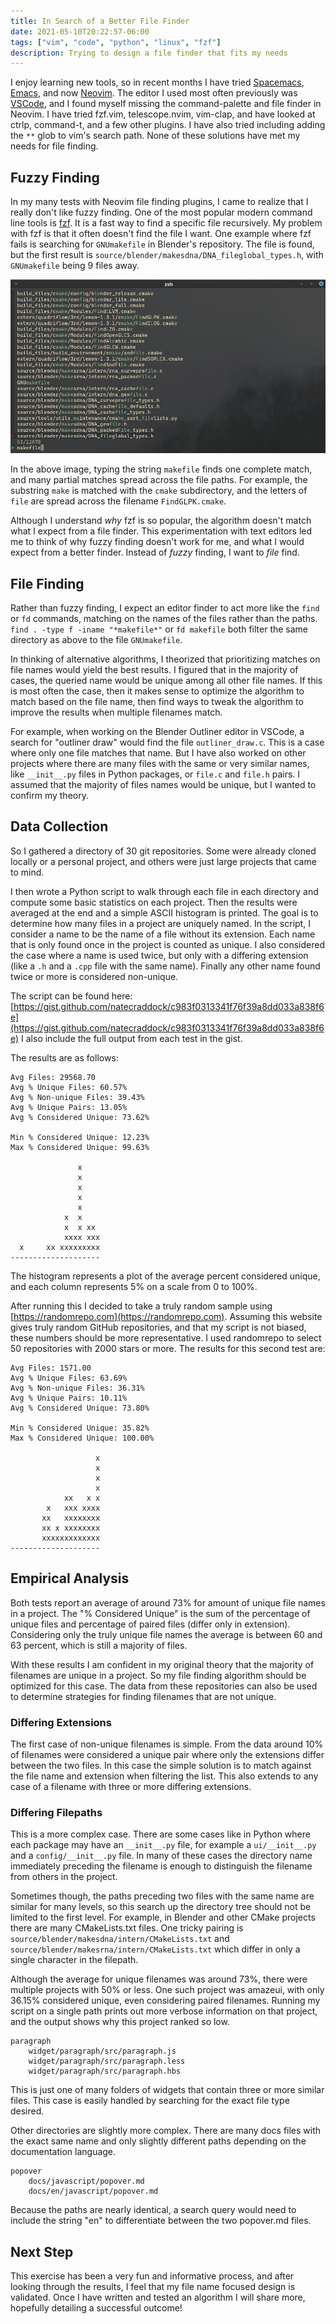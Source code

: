 ```yaml
---
title: In Search of a Better File Finder
date: 2021-05-10T20:22:57-06:00
tags: ["vim", "code", "python", "linux", "fzf"]
description: Trying to design a file finder that fits my needs
---
```


I enjoy learning new tools, so in recent months I have tried [Spacemacs](https://www.spacemacs.org/),
[Emacs](https://www.gnu.org/software/emacs/), and now [Neovim](https://neovim.io). The editor I used
most often previously was [VSCode](https://code.visualstudio.com/), and I found
myself missing the command-palette and file finder in Neovim. I have tried fzf.vim,
telescope.nvim, vim-clap, and have looked at ctrlp, command-t, and a few other plugins.
I have also tried including adding the `**` glob to vim's search path. None of these solutions have
met my needs for file finding.

## Fuzzy Finding

In my many tests with Neovim file finding plugins, I came to realize that I really don't like fuzzy finding.
One of the most popular modern command line tools is [fzf](https://github.com/junegunn/fzf). It is
a fast way to find a specific file recursively. My problem with fzf is that it often doesn't find the file I want.
One example where fzf fails is searching for `GNUmakefile` in Blender's repository. The file is found, but the first result is
`source/blender/makesdna/DNA_fileglobal_types.h`, with `GNUmakefile` being 9 files away.

![fzf failing to find a makefile](/data/images/fzf-failed-me.jpg)

In the above image, typing the string `makefile` finds one complete match, and many partial matches spread
across the file paths. For example, the substring `make` is matched with the `cmake` subdirectory, and the letters
of `file` are spread across the filename `FindGLPK.cmake`.

Although I understand _why_ fzf is so popular, the algorithm doesn't match what I expect from a file finder.
This experimentation with text editors led me to think of why fuzzy finding doesn't work for me, and what I would
expect from a better finder. Instead of _fuzzy_ finding, I want to _file_ find.

## File Finding

Rather than fuzzy finding, I expect an editor finder to act more like the `find` or `fd` commands, matching on the
names of the files rather than the paths. `find . -type f -iname "*makefile*"` or `fd makefile` both filter the same
directory as above to the file `GNUmakefile`.

In thinking of alternative algorithms, I theorized that prioritizing matches on file names would yield the
best results. I figured that in the majority of cases, the queried name would be unique among all other file names.
If this is most often the case, then it makes sense to optimize the algorithm to match based on the file name, then
find ways to tweak the algorithm to improve the results when multiple filenames match.

For example, when working on the Blender Outliner editor in VSCode, a search for "outliner draw" would find the
file `outliner_draw.c`. This is a case where only one file matches that name. But I have also worked on other projects
where there are many files with the same or very similar names, like `__init__.py` files in Python packages, or
`file.c` and `file.h` pairs. I assumed that the majority of files names would be unique, but I wanted to confirm
my theory.

## Data Collection

So I gathered a directory of 30 git repositories. Some were already cloned locally or a personal
project, and others were just large projects that came to mind.

I then wrote a Python script to walk through each file in each directory and compute some basic
statistics on each project. Then the results were averaged at the end and a simple ASCII histogram is
printed. The goal is to determine how many files in a project are uniquely named. In the script, I consider
a name to be the name of a file without its extension. Each name that is only found once in the project is
counted as unique. I also considered the case where a name is used twice, but only with a differing extension
(like a `.h` and a `.cpp` file with the same name). Finally any other name found twice or more is considered
non-unique.

The script can be found here: [https://gist.github.com/natecraddock/c983f0313341f76f39a8dd033a838f6e](https://gist.github.com/natecraddock/c983f0313341f76f39a8dd033a838f6e)
I also include the full output from each test in the gist.

The results are as follows:

```text
Avg Files: 29568.70
Avg % Unique Files: 60.57%
Avg % Non-unique Files: 39.43%
Avg % Unique Pairs: 13.05%
Avg % Considered Unique: 73.62%

Min % Considered Unique: 12.23%
Max % Considered Unique: 99.63%

               x
               x
               x
               x
               x
            x  x
            x  x xx
            xxxx xxx
  x     xx xxxxxxxxx
--------------------
```

The histogram represents a plot of the average percent considered unique, and
each column represents 5% on a scale from 0 to 100%.

After running this I decided to take a truly random sample using [https://randomrepo.com](https://randomrepo.com).
Assuming this website gives truly random GitHub repositories, and that my script is not biased, these numbers should
be more representative. I used randomrepo to select 50 repositories with 2000 stars or more.
The results for this second test are:

```text
Avg Files: 1571.00
Avg % Unique Files: 63.69%
Avg % Non-unique Files: 36.31%
Avg % Unique Pairs: 10.11%
Avg % Considered Unique: 73.80%

Min % Considered Unique: 35.82%
Max % Considered Unique: 100.00%

                   x
                   x
                   x
                   x
            xx   x x
        x   xxx xxxx
       xx   xxxxxxxx
       xx x xxxxxxxx
       xxxxxxxxxxxxx
--------------------
```

## Empirical Analysis

Both tests report an average of around 73% for amount of unique file names in a project. The "% Considered Unique" is
the sum of the percentage of unique files and percentage of paired files (differ only in extension).
Considering only the truly unique file names the average is between 60 and 63 percent, which is still a majority
of files.

With these results I am confident in my original theory that the majority of filenames are unique in a project. So
my file finding algorithm should be optimized for this case. The data from these repositories can also be used to
determine strategies for finding filenames that are not unique.

### Differing Extensions

The first case of non-unique filenames is simple. From the data around 10% of filenames were considered a unique pair
where only the extensions differ between the two files. In this case the simple solution is to match against the file
name and extension when filtering the list. This also extends to any case of a filename with three or more differing
extensions.

### Differing Filepaths

This is a more complex case. There are some cases like in Python where each package may have an `__init__.py` file,
for example a `ui/__init__.py` and a `config/__init__.py` file. In many of these cases the directory name immediately
preceding the filename is enough to distinguish the filename from others in the project.

Sometimes though, the paths preceding two files with the same name are similar for many levels, so this search up the
directory tree should not be limited to the first level. For example, in Blender and other CMake projects there are many
CMakeLists.txt files. One tricky pairing is `source/blender/makesdna/intern/CMakeLists.txt` and
`source/blender/makesrna/intern/CMakeLists.txt` which differ in only a single character in the filepath.

Although the average for unique filenames was around 73%, there were multiple projects with 50% or less.
One such project was amazeui, with only 36.15% considered unique, even considering paired filenames. Running my script
on a single path prints out more verbose information on that project, and the output shows why this project ranked so
low.

```text
paragraph
	widget/paragraph/src/paragraph.js
	widget/paragraph/src/paragraph.less
	widget/paragraph/src/paragraph.hbs
```

This is just one of many folders of widgets that contain three or more similar files. This case is easily handled
by searching for the exact file type desired.

Other directories are slightly more complex. There are many docs files with the exact same name and only slightly different
paths depending on the documentation language.

```text
popover
	docs/javascript/popover.md
	docs/en/javascript/popover.md
```

Because the paths are nearly identical, a search query would need to include the string "en" to differentiate between the two
popover.md files.

## Next Step

This exercise has been a very fun and informative process, and after looking through the results, I feel
that my file name focused design is validated.
Once I have written and tested an algorithm I will share more, hopefully detailing a successful outcome!
